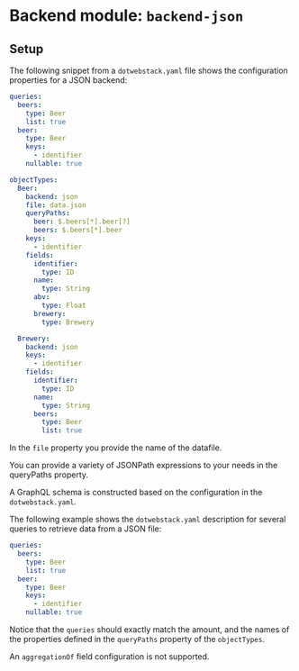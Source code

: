 # Backend module: `backend-json`

## Setup

The following snippet from a `dotwebstack.yaml` file shows the configuration properties for a JSON backend:

```yaml
queries:
  beers:
    type: Beer
    list: true
  beer:
    type: Beer
    keys:
      - identifier
    nullable: true

objectTypes:
  Beer:
    backend: json
    file: data.json
    queryPaths:
      beer: $.beers[*].beer[?]
      beers: $.beers[*].beer
    keys:
      - identifier
    fields:
      identifier:
        type: ID
      name:
        type: String
      abv:
        type: Float
      brewery:
        type: Brewery

  Brewery:
    backend: json
    keys:
      - identifier
    fields:
      identifier:
        type: ID
      name:
        type: String
      beers:
        type: Beer
        list: true
```

In the `file` property you provide the name of the datafile.

You can provide a variety of JSONPath expressions to your needs in the queryPaths property.

A GraphQL schema is constructed based on the configuration in the `dotwebstack.yaml`.

The following example shows the `dotwebstack.yaml` description for several queries to retrieve data from a JSON file:

```yaml
queries:
  beers:
    type: Beer
    list: true
  beer:
    type: Beer
    keys:
      - identifier
    nullable: true
```

Notice that the `queries` should exactly match the amount, and the names of the properties
defined in the `queryPaths` property of the `objectTypes`.

An `aggregationOf` field configuration is not supported.
